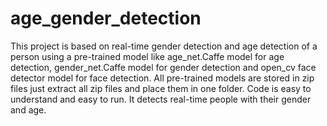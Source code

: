 # age_gender_detection
This project is based on real-time gender detection and age detection of a person using a pre-trained model like age_net.Caffe model for age detection, gender_net.Caffe model for gender detection and open_cv face detector model for face detection. All pre-trained models are stored in zip files just extract all zip files and place them in one folder. Code is easy to understand and easy to run. It detects real-time people with their gender and age.
